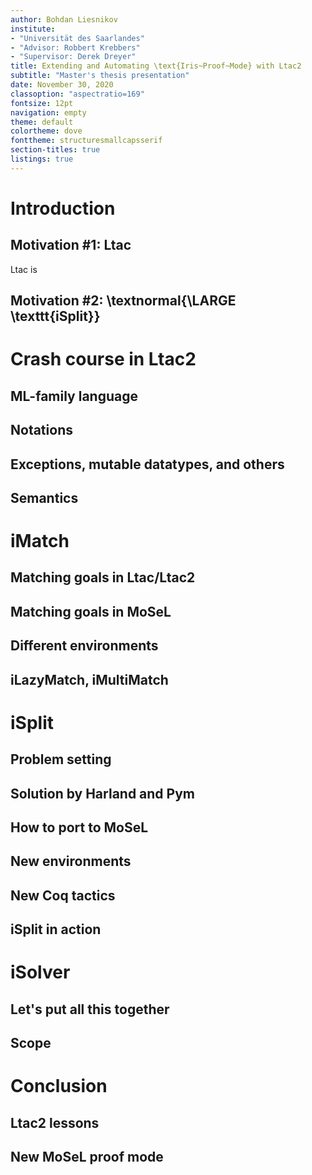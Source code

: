 ```yaml
---
author: Bohdan Liesnikov
institute:
- "Universität des Saarlandes"
- "Advisor: Robbert Krebbers"
- "Supervisor: Derek Dreyer"
title: Extending and Automating \text{Iris~Proof~Mode} with Ltac2
subtitle: "Master's thesis presentation"
date: November 30, 2020
classoption: "aspectratio=169"
fontsize: 12pt
navigation: empty
theme: default
colortheme: dove
fonttheme: structuresmallcapsserif
section-titles: true
listings: true
---
```


# Introduction

## Motivation #1: Ltac

Ltac is 

## Motivation #2: \textnormal{\LARGE \texttt{iSplit}}

# Crash course in Ltac2

## ML-family language

## Notations

## Exceptions, mutable datatypes, and others

## Semantics

# iMatch

## Matching goals in Ltac/Ltac2

## Matching goals in MoSeL

## Different environments

## iLazyMatch, iMultiMatch

# iSplit

## Problem setting

## Solution by Harland and Pym

## How to port to MoSeL

## New environments

## New Coq tactics

## iSplit in action

# iSolver

## Let's put all this together

## Scope

# Conclusion

## Ltac2 lessons

## New MoSeL proof mode
